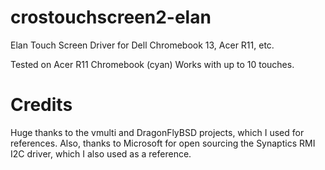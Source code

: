 # crostouchscreen2-elan
Elan Touch Screen Driver for Dell Chromebook 13, Acer R11, etc.

Tested on Acer R11 Chromebook (cyan) Works with up to 10 touches.

# Credits

Huge thanks to the vmulti and DragonFlyBSD projects, which I used for references. Also, thanks to Microsoft for open sourcing the Synaptics RMI I2C driver, which I also used as a reference.
